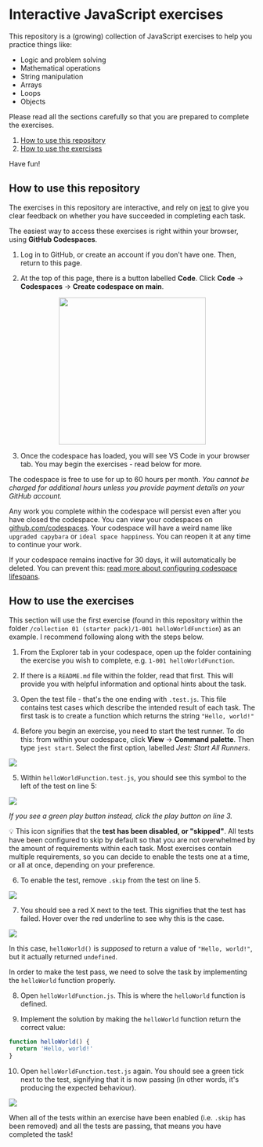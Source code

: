 # Interactive JavaScript exercises

This repository is a (growing) collection of JavaScript exercises to help you practice things like:

- Logic and problem solving 
- Mathematical operations
- String manipulation
- Arrays
- Loops
- Objects

Please read all the sections carefully so that you are prepared to complete the exercises.

1. [How to use this repository](#how-to-use-this-repository)
2. [How to use the exercises](#how-to-use-the-exercises)

Have fun!

## How to use this repository

The exercises in this repository are interactive, and rely on [jest](https://jestjs.io/) to give you clear feedback on whether you have succeeded in completing each task.

The easiest way to access these exercises is right within your browser, using **GitHub Codespaces**.

1. Log in to GitHub, or create an account if you don't have one. Then, return to this page.

2. At the top of this page, there is a button labelled **Code**. Click **Code** -> **Codespaces** -> **Create codespace on main**.

<p align="center">
  <img src="https://gcdnb.pbrd.co/images/C55Jp0VzAUip.png?o=1" width="300">
</p>

3. Once the codespace has loaded, you will see VS Code in your browser tab. You may begin the exercises - read below for more.

The codespace is free to use for up to 60 hours per month. *You cannot be charged for additional hours unless you provide payment details on your GitHub account.*

Any work you complete within the codespace will persist even after you have closed the codespace. You can view your codespaces on [github.com/codespaces](https://github.com/codespaces). Your codespace will have a weird name like `upgraded capybara` or `ideal space happiness`. You can reopen it at any time to continue your work.

If your codespace remains inactive for 30 days, it will automatically be deleted. You can prevent this: [read more about configuring codespace lifespans](https://docs.github.com/en/codespaces/setting-your-user-preferences/configuring-automatic-deletion-of-your-codespaces?tool=webui).

## How to use the exercises

This section will use the first exercise (found in this repository within the folder `/collection 01 (starter pack)/1-001 helloWorldFunction`) as an example. I recommend following along with the steps below.

1. From the Explorer tab in your codespace, open up the folder containing the exercise you wish to complete, e.g. `1-001 helloWorldFunction`.

2. If there is a `README.md` file within the folder, read that first. This will provide you with helpful information and optional hints about the task.

3. Open the test file - that's the one ending with `.test.js`. This file contains test cases which describe the intended result of each task. The first task is to create a function which returns the string `"Hello, world!"`

4. Before you begin an exercise, you need to start the test runner. To do this: from within your codespace, click **View** -> **Command palette**. Then type `jest start`. Select the first option, labelled *Jest: Start All Runners*.

![](https://gcdnb.pbrd.co/images/6u0kF8W7GBum.png?o=1)

5. Within `helloWorldFunction.test.js`, you should see this symbol to the left of the test on line 5:

![](https://gcdnb.pbrd.co/images/olHQxSr5357P.png?o=1)

*If you see a green play button instead, click the play button on line 3.*

💡 This icon signifies that the **test has been disabled, or "skipped"**. All tests have been configured to skip by default so that you are not overwhelmed by the amount of requirements within each task. Most exercises contain multiple requirements, so you can decide to enable the tests one at a time, or all at once, depending on your preference.

6. To enable the test, remove `.skip` from the test on line 5.

![](https://gcdnb.pbrd.co/images/GM7UlfTnmB4i.png?o=1)

7. You should see a red X next to the test. This signifies that the test has failed. Hover over the red underline to see why this is the case.

![](https://gcdnb.pbrd.co/images/qcxYYjfNTjuV.png?o=1)

In this case, `helloWorld()` is *supposed* to return a value of `"Hello, world!"`, but it actually returned `undefined`.

In order to make the test pass, we need to solve the task by implementing the `helloWorld` function properly.

8. Open `helloWorldFunction.js`. This is where the `helloWorld` function is defined.

9. Implement the solution by making the `helloWorld` function return the correct value:

```js
function helloWorld() {
  return 'Hello, world!'
}
```

10. Open `helloWorldFunction.test.js` again. You should see a green tick next to the test, signifying that it is now passing (in other words, it's producing the expected behaviour).

![](https://gcdnb.pbrd.co/images/9llVySZxElWu.png?o=1)


When all of the tests within an exercise have been enabled (i.e. `.skip` has been removed) and all the tests are passing, that means you have completed the task!